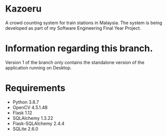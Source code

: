 # Kazoeru
A crowd counting system for train stations in Malaysia.
The system is being developed as part of my Software Engineering Final Year Project.

# Information regarding this branch.
Version 1 of the branch only contains the standalone version of the application running on Desktop.

# Requirements
* Python 3.8.7
* OpenCV 4.5.1.48
* Flask 1.12
* SQLAlchemy 1.3.22
* Flask-SQLAlchemy 2.4.4
* SQLite 2.6.0
